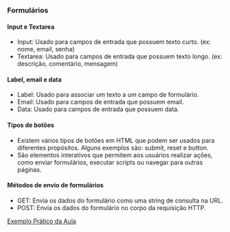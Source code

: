 ### Formulários

#### Input e Textarea

- Input: Usado para campos de entrada que possuem texto curto. (ex: nome, email, senha)
- Textarea: Usado para campos de entrada que possuem texto longo. (ex: descrição, comentário, mensagem)

#### Label, email e data

- Label: Usado para associar um texto a um campo de formulário.
- Email: Usado para campos de entrada que possuem email.
- Data: Usado para campos de entrada que possuem data.

#### Tipos de botões

- Existem vários tipos de botões em HTML que podem ser usados para diferentes propósitos. Alguns exemplos são: submit, reset e button.
- São elementos interativos que permitem aos usuários realizar ações, como enviar formulários, executar scripts ou navegar para outras páginas.

#### Métodos de envio de formulários

- GET: Envia os dados do formulário como uma string de consulta na URL.
- POST: Envia os dados do formulário no corpo da requisição HTTP.

[Exemplo Prático da Aula](../dia_03/table.html)